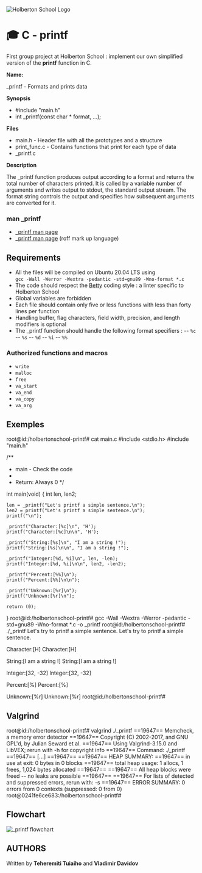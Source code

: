 ![Holberton School Logo](https://user-images.githubusercontent.com/120781178/229278297-98c6e4b7-f15f-4788-a893-15cb97f10351.png)

# :mortar_board: C - printf

First group project at Holberton School : implement our own simplified version of the **printf** function in C.

**Name:** 

_printf - Formats and prints data

**Synopsis**

- #include "main.h"
- int _printf(const char * format, ...);

**Files**

- main.h - Header file with all the prototypes and a structure 
- print_func.c - Contains functions that print for each type of data
- _printf.c

**Description**

The _printf function produces output according to a format and returns the total number of characters printed. It is called by a variable number of arguments and writes output to stdout, the standard output stream.
The format string controls the output and specifies how subsequent arguments are converted for it.


### man _printf

- [_printf man page](https://github.com/Teheremiti/holbertonschool-printf/blob/master/man_3_printf)
- [_printf man page](https://github.com/Teheremiti/holbertonschool-printf/blob/master/man_3_printf.1) (roff mark up language)


## Requirements

-   All the files will be compiled on Ubuntu 20.04 LTS using  
`gcc -Wall -Werror -Wextra -pedantic -std=gnu89 -Wno-format *.c`
- The code should respect the [Betty](https://github.com/holbertonschool/Betty/wiki) coding style : a linter specific to Holberton School
- Global variables are forbidden
- Each file should contain only five or less functions with less than forty lines per function
-  Handling buffer, flag characters, field width, precision, and length modifiers is optional
- The _printf function should handle the following format specifiers :
-- `%c`
-- `%s`
-- `%d`
-- `%i`
-- `%%`

### Authorized functions and macros
-   `write` 
-   `malloc` 
-   `free` 
-   `va_start` 
-   `va_end`
-   `va_copy`
-   `va_arg`



## Exemples

root@id:/holbertonschool-printf# cat main.c
#include <stdio.h>
#include "main.h"

/**
 * main - Check the code
 *   
 * Return: Always 0
 */

int main(void)
{
	int len, len2;

	len = _printf("Let's printf a simple sentence.\n");
	len2 = printf("Let's printf a simple sentence.\n");
	printf("\n");

	_printf("Character:[%c]\n", 'H');
	printf("Character:[%c]\n\n", 'H');

	_printf("String:[%s]\n", "I am a string !");
	printf("String:[%s]\n\n", "I am a string !");

	_printf("Integer:[%d, %i]\n", len, -len);
	printf("Integer:[%d, %i]\n\n", len2, -len2);

	_printf("Percent:[%%]\n");
	printf("Percent:[%%]\n\n");

	_printf("Unknown:[%r]\n");
	printf("Unknown:[%r]\n");

	return (0);
}
root@id:/holbertonschool-printf# gcc -Wall -Wextra -Werror -pedantic -std=gnu89 -Wno-format *.c -o _printf
root@id:/holbertonschool-printf# ./_printf
Let's try to printf a simple sentence.
Let's try to printf a simple sentence.

Character:[H]
Character:[H]

String:[I am a string !]
String:[I am a string !]

Integer:[32, -32]
Integer:[32, -32]

Percent:[%]
Percent:[%]

Unknown:[%r]
Unknown:[%r]
root@id:/holbertonschool-printf#

## Valgrind

root@id:/holbertonschool-printf# valgrind ./_printf
==19647== Memcheck, a memory error detector
==19647== Copyright (C) 2002-2017, and GNU GPL'd, by Julian Seward et al.
==19647== Using Valgrind-3.15.0 and LibVEX; rerun with -h for copyright info
==19647== Command: ./_printf
==19647==
[...]
==19647==
==19647== HEAP SUMMARY:
==19647== in use at exit: 0 bytes in 0 blocks
==19647== total heap usage: 1 allocs, 1 frees, 1,024 bytes allocated
==19647==
==19647== All heap blocks were freed -- no leaks are possible
==19647==
==19647== For lists of detected and suppressed errors, rerun with: -s
==19647== ERROR SUMMARY: 0 errors from 0 contexts (suppressed: 0 from 0)
root@0241fe6ce683:/holbertonschool-printf#

## Flowchart
![_printf flowchart](https://user-images.githubusercontent.com/120781178/229278406-a18ebe71-d7aa-4fcd-b40c-b9d26eb9c0c5.png)

## AUTHORS

Written by **Teheremiti Tuiaiho** and **Vladimir Davidov**
